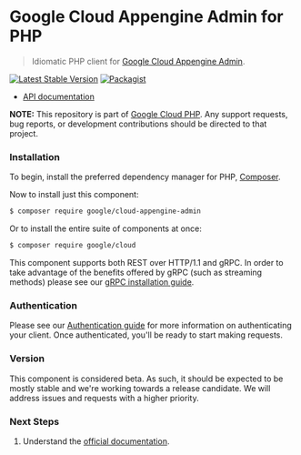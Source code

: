 # Google Cloud Appengine Admin for PHP

> Idiomatic PHP client for [Google Cloud Appengine Admin](https://cloud.google.com/appengine).

[![Latest Stable Version](https://poser.pugx.org/google/cloud-appengine-admin/v/stable)](https://packagist.org/packages/google/cloud-appengine-admin) [![Packagist](https://img.shields.io/packagist/dm/google/cloud-appengine-admin.svg)](https://packagist.org/packages/google/cloud-appengine-admin)

* [API documentation](http://googleapis.github.io/google-cloud-php/#/docs/cloud-appengine-admin/latest/appengineadmin/readme)

**NOTE:** This repository is part of [Google Cloud PHP](https://github.com/googleapis/google-cloud-php). Any
support requests, bug reports, or development contributions should be directed to
that project.

### Installation

To begin, install the preferred dependency manager for PHP, [Composer](https://getcomposer.org/).

Now to install just this component:

```sh
$ composer require google/cloud-appengine-admin
```

Or to install the entire suite of components at once:

```sh
$ composer require google/cloud
```

This component supports both REST over HTTP/1.1 and gRPC. In order to take advantage of the benefits offered by gRPC (such as streaming methods)
please see our [gRPC installation guide](https://cloud.google.com/php/grpc).

### Authentication

Please see our [Authentication guide](https://github.com/googleapis/google-cloud-php/blob/master/AUTHENTICATION.md) for more information
on authenticating your client. Once authenticated, you'll be ready to start making requests.


### Version

This component is considered beta. As such, it should be expected to be mostly
stable and we're working towards a release candidate. We will address issues
and requests with a higher priority.

### Next Steps

1. Understand the [official documentation](https://cloud.google.com/appengine/docs).
